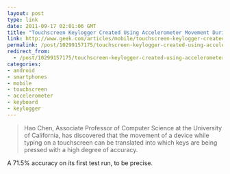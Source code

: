 ```yaml
---
layout: post
type: link
date: 2011-09-17 02:01:06 GMT
title: "Touchscreen Keylogger Created Using Accelerometer Movement During Typing"
link: http://www.geek.com/articles/mobile/touchscreen-keylogger-created-using-accelerometer-movement-during-typing-20110912/
permalink: /post/10299157175/touchscreen-keylogger-created-using-accelerometer
redirect_from: 
  - /post/10299157175/touchscreen-keylogger-created-using-accelerometer
categories:
- android
- smartphones
- mobile
- touchscreen
- accelerometer
- keyboard
- keylogger
---
```

<blockquote>Hao Chen, Associate Professor of Computer Science at the University of California, has discovered that the movement of a device while typing on a touchscreen can be translated into which keys are being pressed with a high degree of accuracy.</blockquote>
<p>A 71.5% accuracy on its first test run, to be precise.</p>